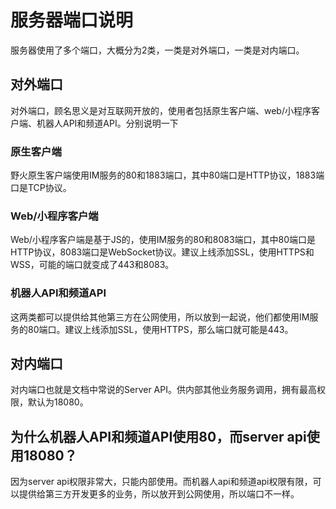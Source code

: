 # 服务器端口说明
服务器使用了多个端口，大概分为2类，一类是对外端口，一类是对内端口。

## 对外端口
对外端口，顾名思义是对互联网开放的，使用者包括原生客户端、web/小程序客户端、机器人API和频道API。分别说明一下

### 原生客户端
野火原生客户端使用IM服务的80和1883端口，其中80端口是HTTP协议，1883端口是TCP协议。

### Web/小程序客户端
Web/小程序客户端是基于JS的，使用IM服务的80和8083端口，其中80端口是HTTP协议，8083端口是WebSocket协议。建议上线添加SSL，使用HTTPS和WSS，可能的端口就变成了443和8083。

### 机器人API和频道API
这两类都可以提供给其他第三方在公网使用，所以放到一起说，他们都使用IM服务的80端口。建议上线添加SSL，使用HTTPS，那么端口就可能是443。

## 对内端口
对内端口也就是文档中常说的Server API。供内部其他业务服务调用，拥有最高权限，默认为18080。

## 为什么机器人API和频道API使用80，而server api使用18080？
因为server api权限非常大，只能内部使用。而机器人api和频道api权限有限，可以提供给第三方开发更多的业务，所以放开到公网使用，所以端口不一样。
